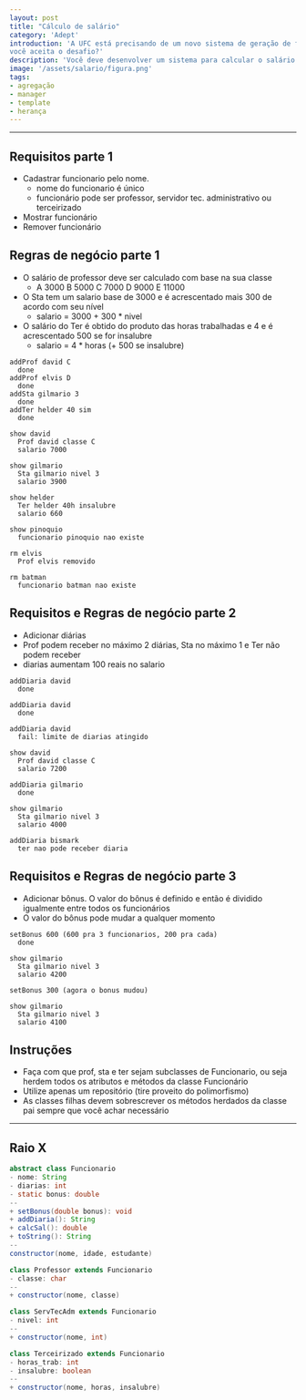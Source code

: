 ```yaml
---
layout: post
title: "Cálculo de salário"
category: 'Adept'
introduction: 'A UFC está precisando de um novo sistema de geração de folhas de pagamento,
você aceita o desafio?'
description: 'Você deve desenvolver um sistema para calcular o salário de um funcionário de acordo com sua função e adicionais' 
image: '/assets/salario/figura.png'
tags:
- agregação
- manager
- template
- herança
---
```


---

## Requisitos parte 1

- Cadastrar funcionario pelo nome.
    - nome do funcionario é único
    - funcionário pode ser professor, servidor tec. administrativo ou terceirizado
- Mostrar funcionário
- Remover funcionário



## Regras de negócio parte 1

- O salário de professor deve ser calculado com base na sua classe
    - A 3000 B 5000 C 7000 D 9000 E 11000
- O Sta tem um salario base de 3000 e é acrescentado mais 300 de acordo com seu nível
    - salario = 3000 + 300 * nivel
- O salário do Ter é obtido do produto das horas trabalhadas e 4
    e é acrescentado 500 se for insalubre
    - salario = 4 * horas (+ 500 se insalubre)

```
addProf david C
  done
addProf elvis D
  done
addSta gilmario 3
  done
addTer helder 40 sim
  done

show david
  Prof david classe C
  salario 7000

show gilmario
  Sta gilmario nivel 3
  salario 3900

show helder
  Ter helder 40h insalubre
  salario 660

show pinoquio
  funcionario pinoquio nao existe

rm elvis
  Prof elvis removido

rm batman
  funcionario batman nao existe

```

## Requisitos e Regras de negócio parte 2

- Adicionar diárias
- Prof podem receber no máximo 2 diárias, Sta no máximo 1 e Ter não podem receber
- diarias aumentam 100 reais no salario

```
addDiaria david
  done

addDiaria david
  done

addDiaria david
  fail: limite de diarias atingido

show david
  Prof david classe C
  salario 7200

addDiaria gilmario
  done

show gilmario
  Sta gilmario nivel 3
  salario 4000

addDiaria bismark
  ter nao pode receber diaria

```

## Requisitos e Regras de negócio parte 3

- Adicionar bônus. O valor do bônus é definido e então é
dividido igualmente entre todos os funcionários
- O valor do bônus pode mudar a qualquer momento 

```
setBonus 600 (600 pra 3 funcionarios, 200 pra cada)
  done

show gilmario 
  Sta gilmario nivel 3
  salario 4200

setBonus 300 (agora o bonus mudou)

show gilmario
  Sta gilmario nivel 3
  salario 4100
```

## Instruções

- Faça com que prof, sta e ter sejam subclasses de Funcionario, ou seja
herdem todos os atributos e métodos da classe Funcionário
- Utilize apenas um repositório (tire proveito do polimorfismo)
- As classes filhas devem sobrescrever os métodos herdados da classe pai
sempre que você achar necessário

---
## Raio X

````java
abstract class Funcionario
- nome: String
- diarias: int
- static bonus: double
--
+ setBonus(double bonus): void
+ addDiaria(): String
+ calcSal(): double
+ toString(): String
--
constructor(nome, idade, estudante)
````

````java
class Professor extends Funcionario
- classe: char
--
+ constructor(nome, classe)
````

````java
class ServTecAdm extends Funcionario
- nivel: int
--
+ constructor(nome, int)
````

````java
class Terceirizado extends Funcionario
- horas_trab: int
- insalubre: boolean
--
+ constructor(nome, horas, insalubre)
````